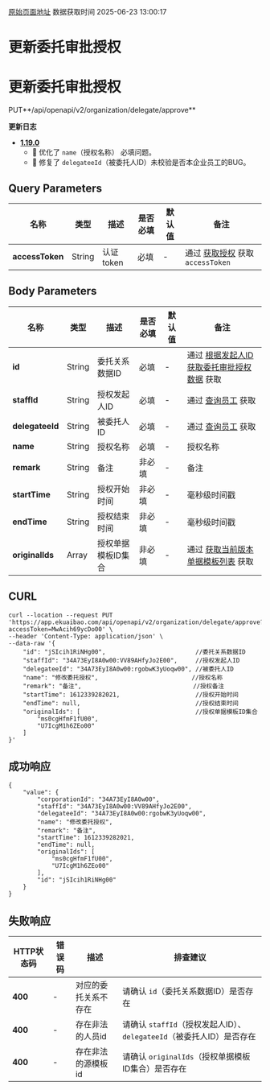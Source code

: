 [原始页面地址](https://docs.ekuaibao.com/docs/open-api/delegate/update-delegate)
数据获取时间 2025-06-23 13:00:17

# 更新委托审批授权

# 更新委托审批授权  
  
PUT**/api/openapi/v2/organization/delegate/approve**

**更新日志**

  * [**1.19.0**](/updateLog/update-log#1190)
    * 🐞 优化了 `name`（授权名称） 必填问题。
    * 🐞 修复了 `delegateeId`（被委托人ID）未校验是否本企业员工的BUG。



## Query Parameters​

名称| 类型| 描述| 是否必填| 默认值| 备注  
---|---|---|---|---|---  
**accessToken**|  String| 认证token| 必填| -| 通过 [获取授权](/docs/open-api/getting-started/auth) 获取 `accessToken`  
  
## Body Parameters​

名称| 类型| 描述| 是否必填| 默认值| 备注  
---|---|---|---|---|---  
**id**|  String| 委托关系数据ID| 必填| -| 通过 [根据发起人ID获取委托审批授权数据](/docs/open-api/delegate/get-delegate-byStaffId) 获取  
**staffId**|  String| 授权发起人ID| 必填| -| 通过 [查询员工](/docs/open-api/corporation/get-staff-ids) 获取  
**delegateeId**|  String| 被委托人ID| 必填| -| 通过 [查询员工](/docs/open-api/corporation/get-staff-ids) 获取  
**name**|  String| 授权名称| 必填| -| 授权名称  
**remark**|  String| 备注| 非必填| -| 备注  
**startTime**|  String| 授权开始时间| 非必填| -| 毫秒级时间戳  
**endTime**|  String| 授权结束时间| 非必填| -| 毫秒级时间戳  
**originalIds**|  Array| 授权单据模板ID集合| 非必填| -| 通过 [获取当前版本单据模板列表](/docs/open-api/forms/get-specifications-latest) 获取  
  
## CURL​
    
    
    curl --location --request PUT 'https://app.ekuaibao.com/api/openapi/v2/organization/delegate/approve?accessToken=MwAcih69ycDo00' \  
    --header 'Content-Type: application/json' \  
    --data-raw '{  
        "id": "jSIcih1RiNHg00",                         //委托关系数据ID      
        "staffId": "34A73EyI8A0w00:VV89AHfyJo2E00",     //授权发起人ID  
        "delegateeId": "34A73EyI8A0w00:rgobwK3yUoqw00", //被委托人ID  
        "name": "修改委托授权",                          //授权名称  
        "remark": "备注",                               //授权备注  
        "startTime": 1612339282021,                     //授权开始时间  
        "endTime": null,                                //授权结束时间  
        "originalIds": [                                //授权单据模板ID集合  
            "ms0cgHfmF1fU00",  
            "U7IcgM1h6ZEo00"  
        ]  
    }'  
    

## 成功响应​
    
    
    {  
        "value": {  
            "corporationId": "34A73EyI8A0w00",  
            "staffId": "34A73EyI8A0w00:VV89AHfyJo2E00",  
            "delegateeId": "34A73EyI8A0w00:rgobwK3yUoqw00",  
            "name": "修改委托授权",  
            "remark": "备注",  
            "startTime": 1612339282021,  
            "endTime": null,  
            "originalIds": [  
                "ms0cgHfmF1fU00",  
                "U7IcgM1h6ZEo00"  
            ],  
            "id": "jSIcih1RiNHg00"  
        }  
    }  
    

## 失败响应​

HTTP状态码| 错误码| 描述| 排查建议  
---|---|---|---  
**400**|  -| 对应的委托关系不存在| 请确认 `id`（委托关系数据ID）是否存在  
**400**|  -| 存在非法的人员id| 请确认 `staffId`（授权发起人ID）、`delegateeId`（被委托人ID）是否存在  
**400**|  -| 存在非法的源模板id| 请确认 `originalIds`（授权单据模板ID集合）是否存在
